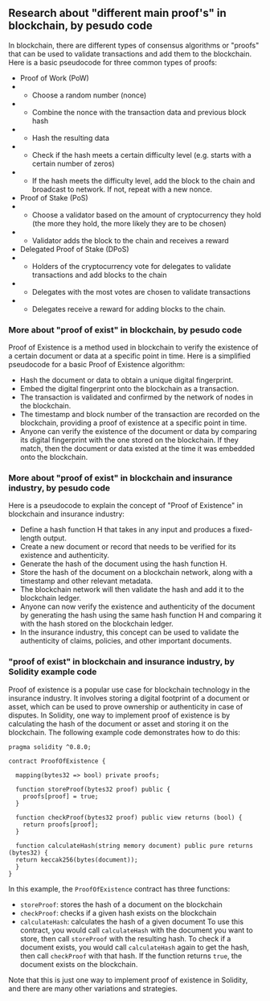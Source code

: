 ## Research about "different main proof's" in blockchain, by pesudo code

In blockchain, there are different types of consensus algorithms or "proofs" that can be used to validate transactions and add them to the blockchain. Here is a basic pseudocode for three common types of proofs:
- Proof of Work (PoW)
- - Choose a random number (nonce)
- - Combine the nonce with the transaction data and previous block hash
- - Hash the resulting data
- - Check if the hash meets a certain difficulty level (e.g. starts with a certain number of zeros)
- - If the hash meets the difficulty level, add the block to the chain and broadcast to network. If not, repeat with a new nonce.
- Proof of Stake (PoS)
- - Choose a validator based on the amount of cryptocurrency they hold (the more they hold, the more likely they are to be chosen)
- - Validator adds the block to the chain and receives a reward
- Delegated Proof of Stake (DPoS)
- - Holders of the cryptocurrency vote for delegates to validate transactions and add blocks to the chain
- - Delegates with the most votes are chosen to validate transactions
- - Delegates receive a reward for adding blocks to the chain.

### More about "proof of exist" in blockchain, by pesudo code
Proof of Existence is a method used in blockchain to verify the existence of a certain document or data at a specific point in time. Here is a simplified pseudocode for a basic Proof of Existence algorithm:
- Hash the document or data to obtain a unique digital fingerprint.
- Embed the digital fingerprint onto the blockchain as a transaction.
- The transaction is validated and confirmed by the network of nodes in the blockchain.
- The timestamp and block number of the transaction are recorded on the blockchain, providing a proof of existence at a specific point in time.
- Anyone can verify the existence of the document or data by comparing its digital fingerprint with the one stored on the blockchain. If they match, then the document or data existed at the time it was embedded onto the blockchain.

### More about "proof of exist" in blockchain and insurance industry, by pesudo code
Here is a pseudocode to explain the concept of "Proof of Existence" in blockchain and insurance industry:
- Define a hash function H that takes in any input and produces a fixed-length output.
- Create a new document or record that needs to be verified for its existence and authenticity.
- Generate the hash of the document using the hash function H.
- Store the hash of the document on a blockchain network, along with a timestamp and other relevant metadata.
- The blockchain network will then validate the hash and add it to the blockchain ledger.
- Anyone can now verify the existence and authenticity of the document by generating the hash using the same hash function H and comparing it with the hash stored on the blockchain ledger.
- In the insurance industry, this concept can be used to validate the authenticity of claims, policies, and other important documents.

### "proof of exist" in blockchain and insurance industry, by Solidity example code
Proof of existence is a popular use case for blockchain technology in the insurance industry. It involves storing a digital footprint of a document or asset, which can be used to prove ownership or authenticity in case of disputes.
In Solidity, one way to implement proof of existence is by calculating the hash of the document or asset and storing it on the blockchain. The following example code demonstrates how to do this:

```solidity
pragma solidity ^0.8.0;

contract ProofOfExistence {

  mapping(bytes32 => bool) private proofs;

  function storeProof(bytes32 proof) public {
    proofs[proof] = true;
  }

  function checkProof(bytes32 proof) public view returns (bool) {
    return proofs[proof];
  }

  function calculateHash(string memory document) public pure returns (bytes32) {
  return keccak256(bytes(document));
  }
}
```

In this example, the `ProofOfExistence` contract has three functions:
- `storeProof`: stores the hash of a document on the blockchain
- `checkProof`: checks if a given hash exists on the blockchain
- `calculateHash`: calculates the hash of a given document
To use this contract, you would call `calculateHash` with the document you want to store, then call `storeProof` with the resulting hash. To check if a document exists, you would call `calculateHash` again to get the hash, then call `checkProof` with that hash. If the function returns `true`, the document exists on the blockchain.

Note that this is just one way to implement proof of existence in Solidity, and there are many other variations and strategies.
